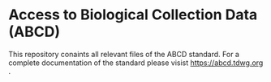 # Access to Biological Collection Data (ABCD)

This repository conaints all relevant files of the ABCD standard. For a complete documentation of the standard please visist https://abcd.tdwg.org .

